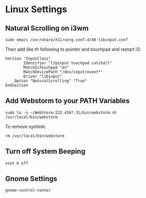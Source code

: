 # Linux Settings

## Natural Scrolling on i3wm
```
sudo emacs /usr/share/X11/xorg.conf.d/40-libinput.conf
```

Then add like th following to pointer and touchpad and restart i3:

```
Section "InputClass"
        Identifier "libinput touchpad catchall"
        MatchIsTouchpad "on"
        MatchDevicePath "/dev/input/event*"
        Driver "libinput"
	Option "NaturalScrolling" "True"
EndSection
```


## Add Webstorm to your PATH Variables

```
sudo ln -s ~/WebStorm-222.4167.31/bin/webstorm.sh /usr/local/bin/webstorm
```

To remove symlink:

```
rm /usr/local/bin/webstorm
```

## Turn off System Beeping

```
xset b off
```

## Gnome Settings
```
gnome-control-center
```
